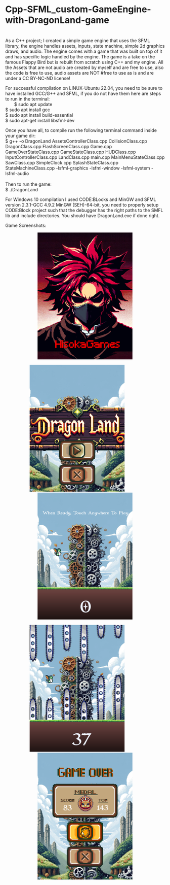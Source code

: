 # Cpp-SFML_custom-GameEngine-with-DragonLand-game
#
 As a C++  project; I created a simple game engine that uses the SFML library, the engine handles assets, inputs, state machine, simple 2d graphics draws, and audio. The engine comes with a game that was built on top of it and has specific logic handled by the engine. The game is a take on the famous Flappy Bird but is rebuilt from scratch using C++ and my engine. All the Assets that are not audio are created by myself and are free to use, also the code is free to use, audio assets are NOT
#free to use as is and are under a CC BY-NC-ND license! <br />

For successful compilation on LINUX-Ubuntu 22.04, you need to be sure to have installed GCC/G++ and SFML, if you do not have them here are steps to run in the terminal: <br />
            $ sudo apt update <br />
          $ sudo apt install gcc <br />
          $ sudo apt install build-essential <br />
          $ sudo apt-get install libsfml-dev <br />
          
Once you have all, to compile run the following terminal command inside your game dir: <br />
         $ g++ -o DragonLand AssetsControllerClass.cpp CollisionClass.cpp DragonClass.cpp FlashScreenClass.cpp Game.cpp GameOverStateClass.cpp GameStateClass.cpp HUDClass.cpp InputControllerClass.cpp LandClass.cpp main.cpp MainMenuStateClass.cpp SawClass.cpp SimpleClock.cpp SplashStateClass.cpp StateMachineClass.cpp -lsfml-graphics -lsfml-window -lsfml-system -lsfml-audio <br /><br />
Then to run the game:<br />
$ ./DragonLand<br />

For Windows 10 compilation I used CODE:BLocks and MinGW and SFML version 2.3.1-GCC 4.9.2 MinGW (SEH)-64-bit, you need to properly setup CODE:Block project such that the debugger has the right paths to the SMFL lib and include directories. You should have DragonLand.exe if done right.<br />

Game Screenshots: <br />
<p align="center">
  <img src="GameScreenshots/0.png" width="300" height="400">
</p>
<p align="center">
  <img src="GameScreenshots/1.png" width="300" height=400 style="margin-right: 50px;">  <img src="GameScreenshots/2.png" width="300" height=400>
</p>
<p align="center">
  <img src="GameScreenshots/3.png" width="300" height=400 style="margin-right: 50px;">  <img src="GameScreenshots/4.png" width="300" height=400>
</p><br />
